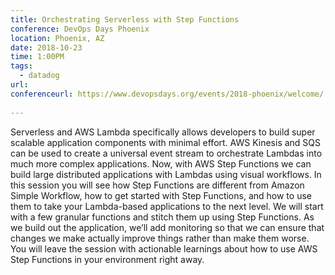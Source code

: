 ```yaml
---
title: Orchestrating Serverless with Step Functions
conference: DevOps Days Phoenix
location: Phoenix, AZ
date: 2018-10-23
time: 1:00PM
tags:
  - datadog
url: 
conferenceurl: https://www.devopsdays.org/events/2018-phoenix/welcome/
 
---
```

Serverless and AWS Lambda specifically allows developers to build super scalable application components with minimal effort. AWS Kinesis and SQS can be used to create a universal event stream to orchestrate Lambdas into much more complex applications. Now, with AWS Step Functions we can build large distributed applications with Lambdas using visual workflows. In this session you will see how Step Functions are different from Amazon Simple Workflow, how to get started with Step Functions, and how to use them to take your Lambda-based applications to the next level. We will start with a few granular functions and stitch them up using Step Functions. As we build out the application, we’ll add monitoring so that we can ensure that changes we make actually improve things rather than make them worse. You will leave the session with actionable learnings about how to use AWS Step Functions in your environment right away.
